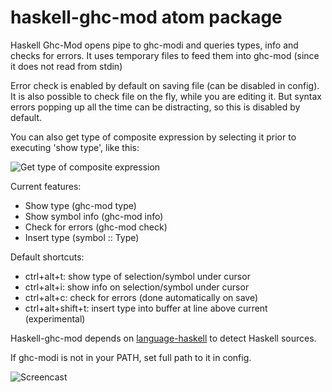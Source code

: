 # haskell-ghc-mod atom package

Haskell Ghc-Mod opens pipe to ghc-modi and queries types, info and checks
for errors. It uses temporary files to feed them into ghc-mod (since it does
not read from stdin)

Error check is enabled by default on saving file (can be disabled in config). It
is also possible to check file on the fly, while you are editing it. But syntax
errors popping up all the time can be distracting, so this is disabled by
default.

You can also get type of composite expression by selecting it prior to executing
'show type', like this:

![Get type of composite expression][3]

Current features:

* Show type (ghc-mod type)
* Show symbol info (ghc-mod info)
* Check for errors (ghc-mod check)
* Insert type (symbol :: Type)

Default shortcuts:

* ctrl+alt+t: show type of selection/symbol under cursor
* ctrl+alt+i: show info on selection/symbol under cursor
* ctrl+alt+c: check for errors (done automatically on save)
* ctrl+alt+shift+t: insert type into buffer at line above current (experimental)

Haskell-ghc-mod depends on [language-haskell][1] to detect
Haskell sources.

If ghc-modi is not in your PATH, set full path to it in config.

![Screencast][2]

[1]: https://atom.io/packages/language-haskell
[2]: https://raw.githubusercontent.com/lierdakil/haskell-ghc-mod/master/screencast.gif
[3]: https://raw.githubusercontent.com/lierdakil/haskell-ghc-mod/master/composite.jpg
